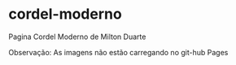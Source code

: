 # cordel-moderno
Pagina Cordel Moderno de Milton Duarte


Observação: 
As imagens não estão carregando no git-hub Pages
